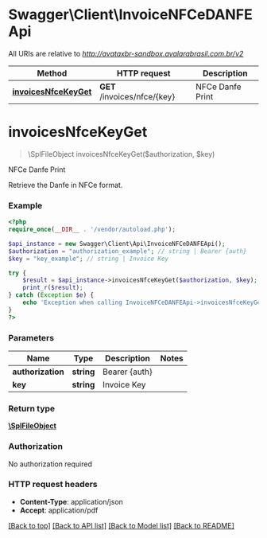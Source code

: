 # Swagger\Client\InvoiceNFCeDANFEApi

All URIs are relative to *http://avataxbr-sandbox.avalarabrasil.com.br/v2*

Method | HTTP request | Description
------------- | ------------- | -------------
[**invoicesNfceKeyGet**](InvoiceNFCeDANFEApi.md#invoicesNfceKeyGet) | **GET** /invoices/nfce/{key} | NFCe Danfe Print


# **invoicesNfceKeyGet**
> \SplFileObject invoicesNfceKeyGet($authorization, $key)

NFCe Danfe Print

Retrieve the Danfe in NFCe format.

### Example
```php
<?php
require_once(__DIR__ . '/vendor/autoload.php');

$api_instance = new Swagger\Client\Api\InvoiceNFCeDANFEApi();
$authorization = "authorization_example"; // string | Bearer {auth}
$key = "key_example"; // string | Invoice Key

try {
    $result = $api_instance->invoicesNfceKeyGet($authorization, $key);
    print_r($result);
} catch (Exception $e) {
    echo 'Exception when calling InvoiceNFCeDANFEApi->invoicesNfceKeyGet: ', $e->getMessage(), PHP_EOL;
}
?>
```

### Parameters

Name | Type | Description  | Notes
------------- | ------------- | ------------- | -------------
 **authorization** | **string**| Bearer {auth} |
 **key** | **string**| Invoice Key |

### Return type

[**\SplFileObject**](../Model/\SplFileObject.md)

### Authorization

No authorization required

### HTTP request headers

 - **Content-Type**: application/json
 - **Accept**: application/pdf

[[Back to top]](#) [[Back to API list]](../../README.md#documentation-for-api-endpoints) [[Back to Model list]](../../README.md#documentation-for-models) [[Back to README]](../../README.md)

